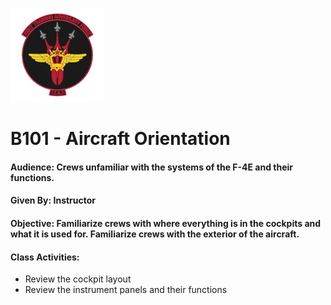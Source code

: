 ![JTAF Logo](../img/Logo.png)

# B101 - Aircraft Orientation

#### Audience: Crews unfamiliar with the systems of the F-4E and their functions.
#### Given By: Instructor
#### Objective: Familiarize crews with where everything is in the cockpits and what it is used for. Familiarize crews with the exterior of the aircraft.

#### Class Activities:

* Review the cockpit layout
* Review the instrument panels and their functions